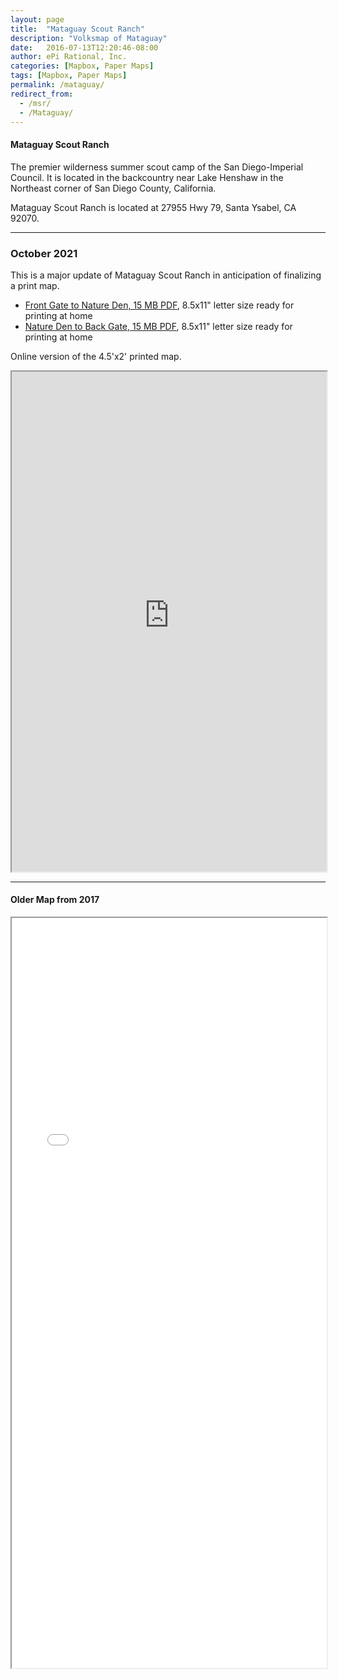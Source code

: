 ```yaml
---
layout: page
title:  "Mataguay Scout Ranch"
description: "Volksmap of Mataguay"
date:   2016-07-13T12:20:46-08:00
author: ePi Rational, Inc.
categories: [Mapbox, Paper Maps]
tags: [Mapbox, Paper Maps]
permalink: /mataguay/
redirect_from:
  - /msr/
  - /Mataguay/
---
```


#### Mataguay Scout Ranch

The premier wilderness summer scout camp of the San Diego-Imperial Council. It is located in the backcountry near Lake Henshaw in the Northeast corner of San Diego County, California.

Mataguay Scout Ranch is located at 27955 Hwy 79, Santa Ysabel, CA 92070.

---

### October 2021

This is a major update of Mataguay Scout Ranch in anticipation of finalizing a print map.

* [Front Gate to Nature Den, 15 MB PDF](https://s3.us-west-2.amazonaws.com/com.roblabs.yellow-dog/mataguay/mataguay.pdf), 8.5x11" letter size ready for printing at home
* [Nature Den to Back Gate, 15 MB PDF](https://s3.us-west-2.amazonaws.com/com.roblabs.yellow-dog/mataguay/mataguay_2.pdf), 8.5x11" letter size ready for printing at home

Online version of the 4.5'x2' printed map.

<iframe allowfullscreen="true" width = "100%" height = "800" src="https://s3.us-west-2.amazonaws.com/com.roblabs.yellow-dog/mataguay/mataguay-poster-54x24/leaflet-2021.html">
  <p>Your browser does not support iframes.</p>
</iframe>

---

#### Older Map from 2017

<iframe allowfullscreen="true" width = "100%" height = "1200" src="/Volksmaps/mataguay/">
  <p>Your browser does not support iframes.</p>
</iframe>
